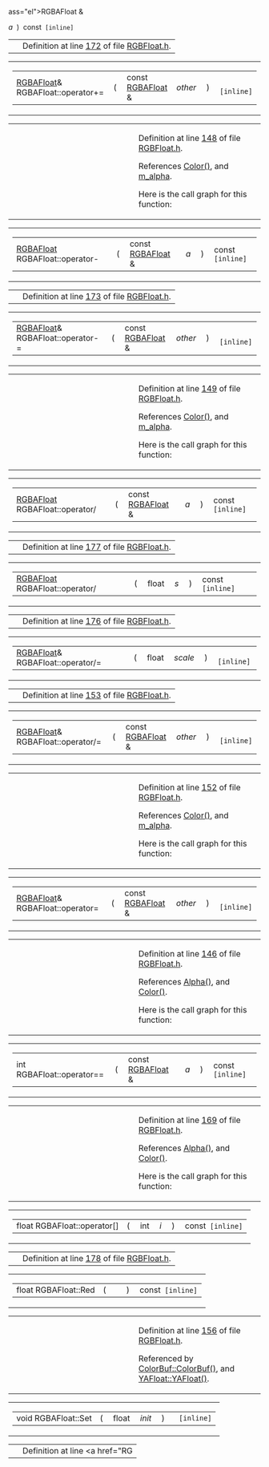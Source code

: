 ass="el">RGBAFloat</a> &amp; </td>
<td class="mdname1" data-valign="top" data-nowrap=""><em>a</em></td>
<td class="md" data-valign="top"> ) </td>
<td class="md" data-nowrap="">const<code> [inline]</code></td>
</tr>
</tbody>
</table></td>
</tr>
</tbody>
</table>

|  |  |
|----|----|
|   | Definition at line <a href="RGBFloat_8h-source.md#l00172" class="el">172</a> of file <a href="RGBFloat_8h-source.md" class="el">RGBFloat.h</a>. |

<span id="817119f390f98df19cc9371204a7b3fb" class="anchor"></span>

<table class="mdTable" data-cellpadding="2" data-cellspacing="0">
<colgroup>
<col style="width: 100%" />
</colgroup>
<tbody>
<tr>
<td class="mdRow"><table data-cellpadding="0" data-cellspacing="0" data-border="0">
<tbody>
<tr>
<td class="md" data-nowrap="" data-valign="top"><a href="classRGBAFloat.md" class="el">RGBAFloat</a>&amp; RGBAFloat::operator+=</td>
<td class="md" data-valign="top">( </td>
<td class="md" data-nowrap="" data-valign="top">const <a href="classRGBAFloat.md" class="el">RGBAFloat</a> &amp; </td>
<td class="mdname1" data-valign="top" data-nowrap=""><em>other</em></td>
<td class="md" data-valign="top"> ) </td>
<td class="md" data-nowrap=""><code> [inline]</code></td>
</tr>
</tbody>
</table></td>
</tr>
</tbody>
</table>

<table data-cellspacing="5" data-cellpadding="0" data-border="0">
<colgroup>
<col style="width: 50%" />
<col style="width: 50%" />
</colgroup>
<tbody>
<tr>
<td> </td>
<td><p>Definition at line <a href="RGBFloat_8h-source.md#l00148" class="el">148</a> of file <a href="RGBFloat_8h-source.md" class="el">RGBFloat.h</a>.</p>
<p>References <a href="RGBFloat_8h-source.md#l00155" class="el">Color()</a>, and <a href="RGBFloat_8h-source.md#l00127" class="el">m_alpha</a>.</p>
<p>Here is the call graph for this function:</p>
<span class="image placeholder" data-original-image-src="classRGBAFloat_817119f390f98df19cc9371204a7b3fb_cgraph.gif" data-original-image-title="" data-border="0" usemap="#classRGBAFloat_817119f390f98df19cc9371204a7b3fb_cgraph_map"></span></td>
</tr>
</tbody>
</table>

<span id="d4cbd7ec860b4328140f991a383eab43" class="anchor"></span>

<table class="mdTable" data-cellpadding="2" data-cellspacing="0">
<colgroup>
<col style="width: 100%" />
</colgroup>
<tbody>
<tr>
<td class="mdRow"><table data-cellpadding="0" data-cellspacing="0" data-border="0">
<tbody>
<tr>
<td class="md" data-nowrap="" data-valign="top"><a href="classRGBAFloat.md" class="el">RGBAFloat</a> RGBAFloat::operator-</td>
<td class="md" data-valign="top">( </td>
<td class="md" data-nowrap="" data-valign="top">const <a href="classRGBAFloat.md" class="el">RGBAFloat</a> &amp; </td>
<td class="mdname1" data-valign="top" data-nowrap=""><em>a</em></td>
<td class="md" data-valign="top"> ) </td>
<td class="md" data-nowrap="">const<code> [inline]</code></td>
</tr>
</tbody>
</table></td>
</tr>
</tbody>
</table>

|  |  |
|----|----|
|   | Definition at line <a href="RGBFloat_8h-source.md#l00173" class="el">173</a> of file <a href="RGBFloat_8h-source.md" class="el">RGBFloat.h</a>. |

<span id="e48ed59089b7258faf12df7117894af5" class="anchor"></span>

<table class="mdTable" data-cellpadding="2" data-cellspacing="0">
<colgroup>
<col style="width: 100%" />
</colgroup>
<tbody>
<tr>
<td class="mdRow"><table data-cellpadding="0" data-cellspacing="0" data-border="0">
<tbody>
<tr>
<td class="md" data-nowrap="" data-valign="top"><a href="classRGBAFloat.md" class="el">RGBAFloat</a>&amp; RGBAFloat::operator-=</td>
<td class="md" data-valign="top">( </td>
<td class="md" data-nowrap="" data-valign="top">const <a href="classRGBAFloat.md" class="el">RGBAFloat</a> &amp; </td>
<td class="mdname1" data-valign="top" data-nowrap=""><em>other</em></td>
<td class="md" data-valign="top"> ) </td>
<td class="md" data-nowrap=""><code> [inline]</code></td>
</tr>
</tbody>
</table></td>
</tr>
</tbody>
</table>

<table data-cellspacing="5" data-cellpadding="0" data-border="0">
<colgroup>
<col style="width: 50%" />
<col style="width: 50%" />
</colgroup>
<tbody>
<tr>
<td> </td>
<td><p>Definition at line <a href="RGBFloat_8h-source.md#l00149" class="el">149</a> of file <a href="RGBFloat_8h-source.md" class="el">RGBFloat.h</a>.</p>
<p>References <a href="RGBFloat_8h-source.md#l00155" class="el">Color()</a>, and <a href="RGBFloat_8h-source.md#l00127" class="el">m_alpha</a>.</p>
<p>Here is the call graph for this function:</p>
<span class="image placeholder" data-original-image-src="classRGBAFloat_e48ed59089b7258faf12df7117894af5_cgraph.gif" data-original-image-title="" data-border="0" usemap="#classRGBAFloat_e48ed59089b7258faf12df7117894af5_cgraph_map"></span></td>
</tr>
</tbody>
</table>

<span id="769ba9cfa7e76a0c08e157c62f0352da" class="anchor"></span>

<table class="mdTable" data-cellpadding="2" data-cellspacing="0">
<colgroup>
<col style="width: 100%" />
</colgroup>
<tbody>
<tr>
<td class="mdRow"><table data-cellpadding="0" data-cellspacing="0" data-border="0">
<tbody>
<tr>
<td class="md" data-nowrap="" data-valign="top"><a href="classRGBAFloat.md" class="el">RGBAFloat</a> RGBAFloat::operator/</td>
<td class="md" data-valign="top">( </td>
<td class="md" data-nowrap="" data-valign="top">const <a href="classRGBAFloat.md" class="el">RGBAFloat</a> &amp; </td>
<td class="mdname1" data-valign="top" data-nowrap=""><em>a</em></td>
<td class="md" data-valign="top"> ) </td>
<td class="md" data-nowrap="">const<code> [inline]</code></td>
</tr>
</tbody>
</table></td>
</tr>
</tbody>
</table>

|  |  |
|----|----|
|   | Definition at line <a href="RGBFloat_8h-source.md#l00177" class="el">177</a> of file <a href="RGBFloat_8h-source.md" class="el">RGBFloat.h</a>. |

<span id="8065ae7d73190317054dd66edd2cccd3" class="anchor"></span>

<table class="mdTable" data-cellpadding="2" data-cellspacing="0">
<colgroup>
<col style="width: 100%" />
</colgroup>
<tbody>
<tr>
<td class="mdRow"><table data-cellpadding="0" data-cellspacing="0" data-border="0">
<tbody>
<tr>
<td class="md" data-nowrap="" data-valign="top"><a href="classRGBAFloat.md" class="el">RGBAFloat</a> RGBAFloat::operator/</td>
<td class="md" data-valign="top">( </td>
<td class="md" data-nowrap="" data-valign="top">float </td>
<td class="mdname1" data-valign="top" data-nowrap=""><em>s</em></td>
<td class="md" data-valign="top"> ) </td>
<td class="md" data-nowrap="">const<code> [inline]</code></td>
</tr>
</tbody>
</table></td>
</tr>
</tbody>
</table>

|  |  |
|----|----|
|   | Definition at line <a href="RGBFloat_8h-source.md#l00176" class="el">176</a> of file <a href="RGBFloat_8h-source.md" class="el">RGBFloat.h</a>. |

<span id="01d21feb03dac6c94b1881b66b697016" class="anchor"></span>

<table class="mdTable" data-cellpadding="2" data-cellspacing="0">
<colgroup>
<col style="width: 100%" />
</colgroup>
<tbody>
<tr>
<td class="mdRow"><table data-cellpadding="0" data-cellspacing="0" data-border="0">
<tbody>
<tr>
<td class="md" data-nowrap="" data-valign="top"><a href="classRGBAFloat.md" class="el">RGBAFloat</a>&amp; RGBAFloat::operator/=</td>
<td class="md" data-valign="top">( </td>
<td class="md" data-nowrap="" data-valign="top">float </td>
<td class="mdname1" data-valign="top" data-nowrap=""><em>scale</em></td>
<td class="md" data-valign="top"> ) </td>
<td class="md" data-nowrap=""><code> [inline]</code></td>
</tr>
</tbody>
</table></td>
</tr>
</tbody>
</table>

|  |  |
|----|----|
|   | Definition at line <a href="RGBFloat_8h-source.md#l00153" class="el">153</a> of file <a href="RGBFloat_8h-source.md" class="el">RGBFloat.h</a>. |

<span id="deb96b59eeb4f6efa79e502bab82c030" class="anchor"></span>

<table class="mdTable" data-cellpadding="2" data-cellspacing="0">
<colgroup>
<col style="width: 100%" />
</colgroup>
<tbody>
<tr>
<td class="mdRow"><table data-cellpadding="0" data-cellspacing="0" data-border="0">
<tbody>
<tr>
<td class="md" data-nowrap="" data-valign="top"><a href="classRGBAFloat.md" class="el">RGBAFloat</a>&amp; RGBAFloat::operator/=</td>
<td class="md" data-valign="top">( </td>
<td class="md" data-nowrap="" data-valign="top">const <a href="classRGBAFloat.md" class="el">RGBAFloat</a> &amp; </td>
<td class="mdname1" data-valign="top" data-nowrap=""><em>other</em></td>
<td class="md" data-valign="top"> ) </td>
<td class="md" data-nowrap=""><code> [inline]</code></td>
</tr>
</tbody>
</table></td>
</tr>
</tbody>
</table>

<table data-cellspacing="5" data-cellpadding="0" data-border="0">
<colgroup>
<col style="width: 50%" />
<col style="width: 50%" />
</colgroup>
<tbody>
<tr>
<td> </td>
<td><p>Definition at line <a href="RGBFloat_8h-source.md#l00152" class="el">152</a> of file <a href="RGBFloat_8h-source.md" class="el">RGBFloat.h</a>.</p>
<p>References <a href="RGBFloat_8h-source.md#l00155" class="el">Color()</a>, and <a href="RGBFloat_8h-source.md#l00127" class="el">m_alpha</a>.</p>
<p>Here is the call graph for this function:</p>
<span class="image placeholder" data-original-image-src="classRGBAFloat_deb96b59eeb4f6efa79e502bab82c030_cgraph.gif" data-original-image-title="" data-border="0" usemap="#classRGBAFloat_deb96b59eeb4f6efa79e502bab82c030_cgraph_map"></span></td>
</tr>
</tbody>
</table>

<span id="bdf8346c98efa72d743c85113e4c8657" class="anchor"></span>

<table class="mdTable" data-cellpadding="2" data-cellspacing="0">
<colgroup>
<col style="width: 100%" />
</colgroup>
<tbody>
<tr>
<td class="mdRow"><table data-cellpadding="0" data-cellspacing="0" data-border="0">
<tbody>
<tr>
<td class="md" data-nowrap="" data-valign="top"><a href="classRGBAFloat.md" class="el">RGBAFloat</a>&amp; RGBAFloat::operator=</td>
<td class="md" data-valign="top">( </td>
<td class="md" data-nowrap="" data-valign="top">const <a href="classRGBAFloat.md" class="el">RGBAFloat</a> &amp; </td>
<td class="mdname1" data-valign="top" data-nowrap=""><em>other</em></td>
<td class="md" data-valign="top"> ) </td>
<td class="md" data-nowrap=""><code> [inline]</code></td>
</tr>
</tbody>
</table></td>
</tr>
</tbody>
</table>

<table data-cellspacing="5" data-cellpadding="0" data-border="0">
<colgroup>
<col style="width: 50%" />
<col style="width: 50%" />
</colgroup>
<tbody>
<tr>
<td> </td>
<td><p>Definition at line <a href="RGBFloat_8h-source.md#l00146" class="el">146</a> of file <a href="RGBFloat_8h-source.md" class="el">RGBFloat.h</a>.</p>
<p>References <a href="RGBFloat_8h-source.md#l00159" class="el">Alpha()</a>, and <a href="RGBFloat_8h-source.md#l00155" class="el">Color()</a>.</p>
<p>Here is the call graph for this function:</p>
<span class="image placeholder" data-original-image-src="classRGBAFloat_bdf8346c98efa72d743c85113e4c8657_cgraph.gif" data-original-image-title="" data-border="0" usemap="#classRGBAFloat_bdf8346c98efa72d743c85113e4c8657_cgraph_map"></span></td>
</tr>
</tbody>
</table>

<span id="69a70ed11c4af09ff20b9f6ba50de68e" class="anchor"></span>

<table class="mdTable" data-cellpadding="2" data-cellspacing="0">
<colgroup>
<col style="width: 100%" />
</colgroup>
<tbody>
<tr>
<td class="mdRow"><table data-cellpadding="0" data-cellspacing="0" data-border="0">
<tbody>
<tr>
<td class="md" data-nowrap="" data-valign="top">int RGBAFloat::operator==</td>
<td class="md" data-valign="top">( </td>
<td class="md" data-nowrap="" data-valign="top">const <a href="classRGBAFloat.md" class="el">RGBAFloat</a> &amp; </td>
<td class="mdname1" data-valign="top" data-nowrap=""><em>a</em></td>
<td class="md" data-valign="top"> ) </td>
<td class="md" data-nowrap="">const<code> [inline]</code></td>
</tr>
</tbody>
</table></td>
</tr>
</tbody>
</table>

<table data-cellspacing="5" data-cellpadding="0" data-border="0">
<colgroup>
<col style="width: 50%" />
<col style="width: 50%" />
</colgroup>
<tbody>
<tr>
<td> </td>
<td><p>Definition at line <a href="RGBFloat_8h-source.md#l00169" class="el">169</a> of file <a href="RGBFloat_8h-source.md" class="el">RGBFloat.h</a>.</p>
<p>References <a href="RGBFloat_8h-source.md#l00159" class="el">Alpha()</a>, and <a href="RGBFloat_8h-source.md#l00155" class="el">Color()</a>.</p>
<p>Here is the call graph for this function:</p>
<span class="image placeholder" data-original-image-src="classRGBAFloat_69a70ed11c4af09ff20b9f6ba50de68e_cgraph.gif" data-original-image-title="" data-border="0" usemap="#classRGBAFloat_69a70ed11c4af09ff20b9f6ba50de68e_cgraph_map"></span></td>
</tr>
</tbody>
</table>

<span id="56bd1e633f412f07706e05b60f9eb2bc" class="anchor"></span>

<table class="mdTable" data-cellpadding="2" data-cellspacing="0">
<colgroup>
<col style="width: 100%" />
</colgroup>
<tbody>
<tr>
<td class="mdRow"><table data-cellpadding="0" data-cellspacing="0" data-border="0">
<tbody>
<tr>
<td class="md" data-nowrap="" data-valign="top">float RGBAFloat::operator[]</td>
<td class="md" data-valign="top">( </td>
<td class="md" data-nowrap="" data-valign="top">int </td>
<td class="mdname1" data-valign="top" data-nowrap=""><em>i</em></td>
<td class="md" data-valign="top"> ) </td>
<td class="md" data-nowrap="">const<code> [inline]</code></td>
</tr>
</tbody>
</table></td>
</tr>
</tbody>
</table>

|  |  |
|----|----|
|   | Definition at line <a href="RGBFloat_8h-source.md#l00178" class="el">178</a> of file <a href="RGBFloat_8h-source.md" class="el">RGBFloat.h</a>. |

<span id="3d061051286831d4f2aebae980198b48" class="anchor"></span>

<table class="mdTable" data-cellpadding="2" data-cellspacing="0">
<colgroup>
<col style="width: 100%" />
</colgroup>
<tbody>
<tr>
<td class="mdRow"><table data-cellpadding="0" data-cellspacing="0" data-border="0">
<tbody>
<tr>
<td class="md" data-nowrap="" data-valign="top">float RGBAFloat::Red</td>
<td class="md" data-valign="top">( </td>
<td class="mdname1" data-valign="top" data-nowrap=""></td>
<td class="md" data-valign="top"> ) </td>
<td class="md" data-nowrap="">const<code> [inline]</code></td>
</tr>
</tbody>
</table></td>
</tr>
</tbody>
</table>

<table data-cellspacing="5" data-cellpadding="0" data-border="0">
<colgroup>
<col style="width: 50%" />
<col style="width: 50%" />
</colgroup>
<tbody>
<tr>
<td> </td>
<td><p>Definition at line <a href="RGBFloat_8h-source.md#l00156" class="el">156</a> of file <a href="RGBFloat_8h-source.md" class="el">RGBFloat.h</a>.</p>
<p>Referenced by <a href="ColorBuf_8inl-source.md#l00013" class="el">ColorBuf::ColorBuf()</a>, and <a href="RGBFloat_8h-source.md#l00206" class="el">YAFloat::YAFloat()</a>.</p></td>
</tr>
</tbody>
</table>

<span id="03ed1588924bf36a3ab538158e683565" class="anchor"></span>

<table class="mdTable" data-cellpadding="2" data-cellspacing="0">
<colgroup>
<col style="width: 100%" />
</colgroup>
<tbody>
<tr>
<td class="mdRow"><table data-cellpadding="0" data-cellspacing="0" data-border="0">
<tbody>
<tr>
<td class="md" data-nowrap="" data-valign="top">void RGBAFloat::Set</td>
<td class="md" data-valign="top">( </td>
<td class="md" data-nowrap="" data-valign="top">float </td>
<td class="mdname1" data-valign="top" data-nowrap=""><em>init</em></td>
<td class="md" data-valign="top"> ) </td>
<td class="md" data-nowrap=""><code> [inline]</code></td>
</tr>
</tbody>
</table></td>
</tr>
</tbody>
</table>

|  |  |
|----|----|
|   | Definition at line <a href="RG